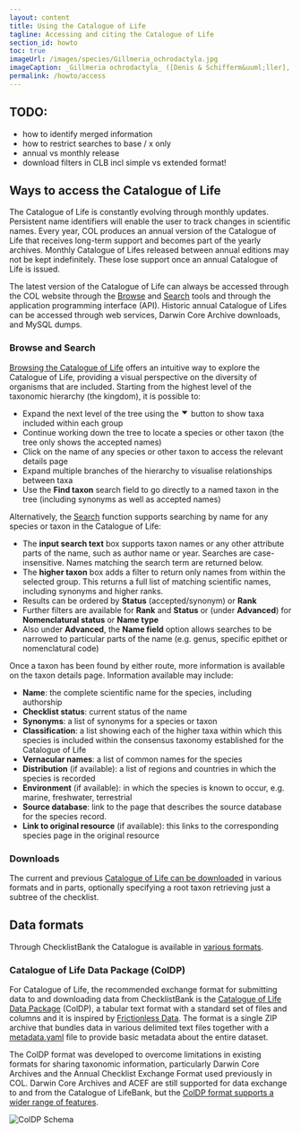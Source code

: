 ```yaml
---
layout: content
title: Using the Catalogue of Life
tagline: Accessing and citing the Catalogue of Life
section_id: howto
toc: true
imageUrl: /images/species/Gillmeria_ochrodactyla.jpg    
imageCaption: _Gillmeria ochrodactyla_ ([Denis & Schifferm&uuml;ller], 1775) - [Photo CC By Donald Hobern](https://www.flickr.com/photos/dhobern/14304880198)
permalink: /howto/access
---
```

## TODO:
 - how to identify merged information
 - how to restrict searches to base / x only
 - annual vs monthly release
 - download filters in CLB incl simple vs extended format!
 

## Ways to access the Catalogue of Life
The Catalogue of Life is constantly evolving through monthly updates. Persistent name identifiers will enable the user to track changes in scientific names. Every year, COL produces an annual version of the Catalogue of Life that receives long-term support and becomes part of the yearly archives. Monthly Catalogue of Lifes released between annual editions may not be kept indefinitely. These lose support once an annual Catalogue of Life is issued.   

The latest version of the Catalogue of Life can always be accessed through the COL website through the [Browse](/data/browse) and [Search](/data/search) tools and through the application programming interface (API). Historic annual Catalogue of Lifes can be accessed through web services, Darwin Core Archive downloads, and MySQL dumps.

### Browse and Search
[Browsing the Catalogue of Life](/data/browse) offers an intuitive way to explore the Catalogue of Life, providing a visual perspective on the diversity of organisms that are included. Starting from the highest level of the taxonomic hierarchy (the kingdom), it is possible to:
 
* Expand the next level of the tree using the <svg viewBox="0 0 1024 1024" focusable="false" class="" data-icon="caret-down" width="1em" height="1em" fill="currentColor" aria-hidden="true"><path d="M840.4 300H183.6c-19.7 0-30.7 20.8-18.5 35l328.4 380.8c9.4 10.9 27.5 10.9 37 0L858.9 335c12.2-14.2 1.2-35-18.5-35z"></path></svg> button to show taxa included within each group
* Continue working down the tree to locate a species or other taxon (the tree only shows the accepted names)
* Click on the name of any species or other taxon to access the relevant details page
* Expand multiple branches of the hierarchy to visualise relationships between taxa
* Use the **Find taxon** search field to go directly to a named taxon in the tree (including synonyms as well as accepted names)

Alternatively, the [Search](/data/search) function supports searching by name for any species or taxon in the Catalogue of Life:

* The **input search text** box supports taxon names or any other attribute parts of the name, such as author name or year. Searches are case-insensitive. Names matching the search term are returned below. 
* The **higher taxon** box adds a filter to return only names from within the selected group. This returns a full list of matching scientific names, including synonyms and higher ranks. 
* Results can be ordered by **Status** (accepted/synonym) or **Rank**
* Further filters are available for **Rank** and **Status** or (under **Advanced**) for **Nomenclatural status** or **Name type**
* Also under **Advanced**, the **Name field** option allows searches to be narrowed to particular parts of the name (e.g. genus, specific epithet or nomenclatural code)

Once a taxon has been found by either route, more information is available on the taxon details page. Information available may include:
* **Name**: the complete scientific name for the species, including authorship
* **Checklist status**: current status of the name
* **Synonyms**: a list of synonyms for a species or taxon
* **Classification**: a list showing each of the higher taxa within which this species is included within the consensus taxonomy established for the Catalogue of Life
* **Vernacular names**: a list of common names for the species
* **Distribution** (if available): a list of regions and countries in which the species is recorded
* **Environment** (if available): in which the species is known to occur, e.g. marine, freshwater, terrestrial
* **Source database**: link to the page that describes the source database for the species record.
* **Link to original resource** (if available): this links to the corresponding species page in the original resource

### Downloads
The current and previous [Catalogue of Life can be downloaded](/data/download) in various formats and in parts, optionally specifying a root taxon retrieving just a subtree of the checklist.

## Data formats
Through ChecklistBank the Catalogue is available in [various formats](https://www.checklistbank.org/about/formats).

### Catalogue of Life Data Package (ColDP)
For Catalogue of Life, the recommended exchange format for submitting data to and downloading data from ChecklistBank 
is the [Catalogue of Life Data Package](https://catalogueoflife.github.io/coldp/) (ColDP), 
a tabular text format with a standard set of files and columns and it is inspired by [Frictionless Data](https://frictionlessdata.io/). 
The format is a single ZIP archive that bundles data in various delimited text files together with 
a [metadata.yaml](https://catalogueoflife.github.io/coldp/metadata.yaml) file to provide basic metadata about the entire dataset.

The ColDP format was developed to overcome limitations in existing formats for sharing taxonomic information, particularly Darwin Core Archives and the Annual Checklist Exchange Format used previously in COL. 
Darwin Core Archives and ACEF are still supported for data exchange to and from the Catalogue of LifeBank, but the [ColDP format supports a wider range of features](https://github.com/CatalogueOfLife/coldp#format-comparison). 

![ColDP Schema](https://catalogueoflife.github.io/coldp/docs/schema.png)
